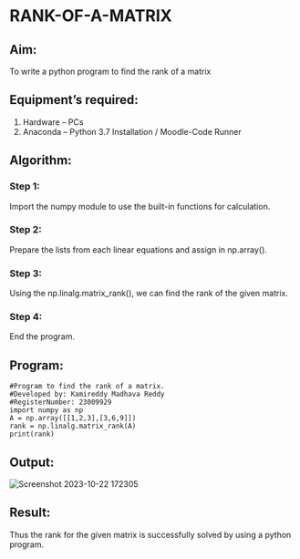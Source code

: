 # RANK-OF-A-MATRIX
## Aim:
To write a python program to find the rank of a matrix
## Equipment’s required:
1. 	Hardware – PCs
2. 	Anaconda – Python 3.7 Installation / Moodle-Code Runner
## Algorithm:
### Step 1: 
Import the numpy module to use the built-in functions for calculation.
### Step 2: 
Prepare the lists from each linear equations and assign in np.array().
### Step 3: 
Using the np.linalg.matrix_rank(), we can find the rank of the given matrix.
### Step 4: 
End the program.
## Program:
```
#Program to find the rank of a matrix.
#Developed by: Kamireddy Madhava Reddy
#RegisterNumber: 23009929
import numpy as np
A = np.array([[1,2,3],[3,6,9]])
rank = np.linalg.matrix_rank(A)
print(rank)
```
## Output:
![Screenshot 2023-10-22 172305](https://github.com/Madhavareddy09/RANK-OF-A-MATRIX/assets/145742470/33794906-c673-4b4c-9c9c-7577dac531ec)

## Result:
Thus the rank for the given matrix is successfully solved by  using a python program.

